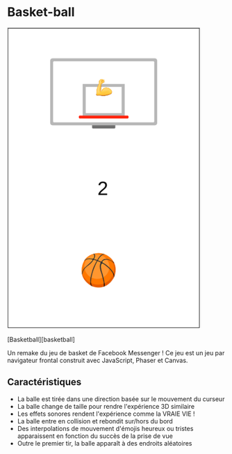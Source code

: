 # Basket-ball

![Texte alternatif](assets/images/demo_pic.png?raw=true)

[Basketball][basketball]

Un remake du jeu de basket de Facebook Messenger ! Ce jeu est un jeu par navigateur frontal construit avec JavaScript, Phaser et Canvas.

## Caractéristiques
- La balle est tirée dans une direction basée sur le mouvement du curseur
- La balle change de taille pour rendre l'expérience 3D similaire
- Les effets sonores rendent l'expérience comme la VRAIE VIE !
- La balle entre en collision et rebondit sur/hors du bord
- Des interpolations de mouvement d'émojis heureux ou tristes apparaissent en fonction du succès de la prise de vue
- Outre le premier tir, la balle apparaît à des endroits aléatoires